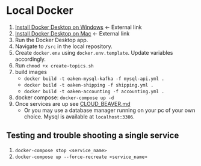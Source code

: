 # Local Docker

1. [Install Docker Desktop on Windows](https://docs.docker.com/desktop/install/windows-install/) <- External link
1. [Install Docker Desktop on Mac](https://docs.docker.com/desktop/install/mac-install/) <- External link
1. Run the Docker Desktop app.
1. Navigate to `/src` in the local repository.
1. Create `docker.env` using `docker.env.template`. Update variables accordingly.
1. Run `chmod +x create-topics.sh`
1. build images
    - `docker build -t oaken-mysql-kafka -f mysql-api.yml .`
    - `docker build -t oaken-shipping -f shipping.yml .`
    - `docker build -t oaken-accounting -f accounting.yml .`
1. docker compose: `docker-compose up -d`
1. Once services are up see [CLOUD_BEAVER.md](CLOUD_BEAVER.md)
    - Or you may use a database manager running on your pc of your own choice. Mysql is available at `localhost:3306`.

## Testing and trouble shooting a single service

1. `docker-compose stop <service_name>`
1. `docker-compose up --force-recreate <service_name>`
